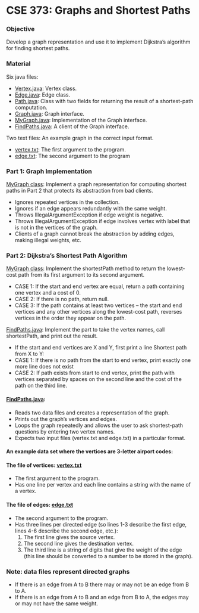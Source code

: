 # CSE 373: Graphs and Shortest Paths
### Objective
Develop a graph representation and use it to implement Dijkstra’s algorithm for finding shortest paths. 

### Material
Six java files:
- [Vertex.java](https://github.com/cmunwong/Graphs-and-Shortest-Paths/blob/main/Vertex.java): Vertex class. 
- [Edge.java](https://github.com/cmunwong/Graphs-and-Shortest-Paths/blob/main/Edge.java): Edge class. 
- [Path.java](https://github.com/cmunwong/Graphs-and-Shortest-Paths/blob/main/Path.java): Class with two fields for returning the result of a shortest-path computation.
- [Graph.java](https://github.com/cmunwong/Graphs-and-Shortest-Paths/blob/main/Graph.java): Graph interface. 
- [MyGraph.java](https://github.com/cmunwong/Graphs-and-Shortest-Paths/blob/main/MyGraph.java): Implementation of the Graph interface.
- [FindPaths.java](https://github.com/cmunwong/Graphs-and-Shortest-Paths/blob/main/FindPaths.java): A client of the Graph interface.

Two text files: An example graph in the correct input format.
- [vertex.txt](https://github.com/cmunwong/Graphs-and-Shortest-Paths/blob/main/vertex.txt): The first argument to the program.
- [edge.txt](https://github.com/cmunwong/Graphs-and-Shortest-Paths/blob/main/edge.txt): The second argument to the program

### Part 1: Graph Implementation
[MyGraph class](https://github.com/cmunwong/Graphs-and-Shortest-Paths/blob/main/MyGraph.java): 
Implement a graph representation for computing shortest paths in Part 2 that protects its abstraction from bad clients.
- Ignores repeated vertices in the collection. 
- Ignores if an edge appears redundantly with the same weight.
- Throws IllegalArgumentException if edge weight is negative.
- Throws IllegalArgumentException if edge involves vertex with label that is not in the vertices of the graph.
- Clients of a graph cannot break the abstraction by adding edges, making illegal weights, etc.

### Part 2: Dijkstra’s Shortest Path Algorithm
[MyGraph class](https://github.com/cmunwong/Graphs-and-Shortest-Paths/blob/main/MyGraph.java): 
Implement the shortestPath method to return the lowest-cost path from its first argument to its second argument.
- CASE 1: If the start and end vertex are equal, return a path containing one vertex and a cost of 0.
- CASE 2: If there is no path, return null.
- CASE 3: If the path contains at least two vertices – the start and end vertices and any other vertices along the lowest-cost path, reverses vertices in the order they appear on the path.
  
[FindPaths.java](https://github.com/cmunwong/Graphs-and-Shortest-Paths/blob/main/FindPaths.java): 
Implement the part to take the vertex names, call shortestPath, and print out the result.
- If the start and end vertices are X and Y, first print a line Shortest path from X to Y:
- CASE 1: If there is no path from the start to end vertex, print exactly one more line does not exist
- CASE 2: If path exists from start to end vertex, print the path with vertices separated by spaces on the second line and the cost of the path on the third line.

#### [FindPaths.java](https://github.com/cmunwong/Graphs-and-Shortest-Paths/blob/main/FindPaths.java):
- Reads two data files and creates a representation of the graph.
- Prints out the graph’s vertices and edges.
- Loops the graph repeatedly and allows the user to ask shortest-path questions by entering two vertex names.
- Expects two input files (vertex.txt and edge.txt) in a particular format. 

#### An example data set where the vertices are 3-letter airport codes:
#### The file of vertices: [vertex.txt](https://github.com/cmunwong/Graphs-and-Shortest-Paths/blob/main/vertex.txt)
- The first argument to the program.
- Has one line per vertex and each line contains a string with the name of a vertex.

#### The file of edges: [edge.txt](https://github.com/cmunwong/Graphs-and-Shortest-Paths/blob/main/edge.txt)
- The second argument to the program.
- Has three lines per directed edge (so lines 1-3 describe the first edge, lines 4-6 describe the second edge, etc.):
  1. The first line gives the source vertex.
  2. The second line gives the destination vertex.
  3. The third line is a string of digits that give the weight of the edge (this line should be converted to a number to be stored in the graph).

### Note: data files represent directed graphs
- If there is an edge from A to B there may or may not be an edge from B to A.
- If there is an edge from A to B and an edge from B to A, the edges may or may not have the same weight.

